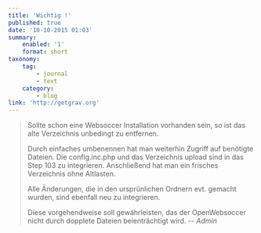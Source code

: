 ```yaml
---
title: 'Wichtig !'
published: true
date: '10-10-2015 01:03'
summary:
    enabled: '1'
    format: short
taxonomy:
    tag:
        - journal
        - text
    category:
        - blog
link: 'http://getgrav.org'
---
```


> Sollte schon eine Websoccer Installation vorhanden sein, so ist das alte Verzeichnis unbedingt zu entfernen.
> 
>Durch einfaches umbenennen hat man weiterhin Zugriff auf benötigte Dateien. Die config.inc.php und das Verzeichnis upload sind in das Step 103 zu integrieren. Anschließend hat man ein frisches Verzeichnis ohne Altlasten.
>
>Alle Änderungen, die in den ursprünlichen Ordnern evt. gemacht wurden, sind ebenfall neu zu integrieren.
>
>Diese vorgehendweise soll gewährleisten, das der OpenWebsoccer nicht durch dopplete Dateien beienträchtigt wird.
> -- <cite> Admin</cite>
